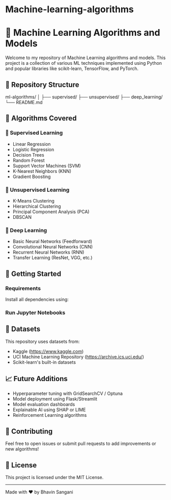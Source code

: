 # Machine-learning-algorithms

# 🧠 Machine Learning Algorithms and Models

Welcome to my repository of Machine Learning algorithms and models. This project is a collection of various ML techniques implemented using Python and popular libraries like scikit-learn, TensorFlow, and PyTorch.

## 📁 Repository Structure

ml-algorithms/
│
├── supervised/
├── unsupervised/
├── deep_learning/
└── README.md

## 📌 Algorithms Covered

### 🔹 Supervised Learning
- Linear Regression
- Logistic Regression
- Decision Trees
- Random Forest
- Support Vector Machines (SVM)
- K-Nearest Neighbors (KNN)
- Gradient Boosting

### 🔹 Unsupervised Learning
- K-Means Clustering
- Hierarchical Clustering
- Principal Component Analysis (PCA)
- DBSCAN

### 🔹 Deep Learning
- Basic Neural Networks (Feedforward)
- Convolutional Neural Networks (CNN)
- Recurrent Neural Networks (RNN)
- Transfer Learning (ResNet, VGG, etc.)

## 🚀 Getting Started

### Requirements
Install all dependencies using:


### Run Jupyter Notebooks


## 🧪 Datasets
This repository uses datasets from:
- Kaggle (https://www.kaggle.com)
- UCI Machine Learning Repository (https://archive.ics.uci.edu/)
- Scikit-learn's built-in datasets

## 📈 Future Additions
- Hyperparameter tuning with GridSearchCV / Optuna
- Model deployment using Flask/Streamlit
- Model evaluation dashboards
- Explainable AI using SHAP or LIME
- Reinforcement Learning algorithms

## 🙌 Contributing
Feel free to open issues or submit pull requests to add improvements or new algorithms!

## 📄 License
This project is licensed under the MIT License.

---

Made with ❤️ by Bhavin Sangani
